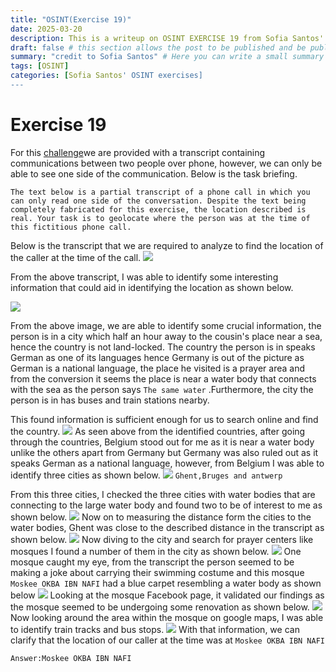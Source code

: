 ```yaml
---
title: "OSINT(Exercise 19)"
date: 2025-03-20
description: This is a writeup on OSINT EXERCISE 19 from Sofia Santos' OSINT analysis and exercises.
draft: false # this section allows the post to be published and be public, is it is set to true the post will not be published.
summary: "credit to Sofia Santos" # Here you can write a small summary of the post if needed
tags: [OSINT]
categories: [Sofia Santos' OSINT exercises]
---
```

# Exercise 19

For this [challenge](https://gralhix.com/list-of-osint-exercises/osint-exercise-019/)we are provided with a transcript containing communications between two people over phone, however, we can only be able to see one side of the communication. Below is the task briefing.
```
The text below is a partial transcript of a phone call in which you can only read one side of the conversation. Despite the text being completely fabricated for this exercise, the location described is real. Your task is to geolocate where the person was at the time of this fictitious phone call.
```
Below is the transcript that we are required to analyze to find the location of the caller at the time of the call.
![](osintexercise019.png)

From the above transcript, I was able to identify some interesting information that could aid in identifying the location as shown below.

![](Pasted%20image%2020250320123430.png)

From the above image, we are able to identify some crucial information, the person is in a city which half an hour away to the cousin's place near a sea, hence the country is not land-locked. The country the person is in speaks German as one of its languages hence Germany is out of the picture as German is a national language, the place he visited is a prayer area and from the conversion it seems the place is near a water body that connects with the sea as the person says `The same water` .Furthermore, the city the person is in has buses and train stations nearby.

This found information is sufficient enough for us to search online and find the country.
![](Pasted%20image%2020250320134759.png)
As seen above from the identified countries, after going through the countries, Belgium stood out for me as it is near a water body unlike the others apart from Germany but Germany was also ruled out as it speaks German as a national language, however, from Belgium I was able to identify three cities as shown below.
![](Pasted%20image%2020250320135519.png)
`Ghent,Bruges and antwerp`

From this three cities, I checked the three cities with water bodies that are connecting to the large water body and found two to be of interest to me as shown below.
![](Pasted%20image%2020250320142904.png)
Now on to measuring the distance form the cities to the water bodies, Ghent was close to the described distance in the transcript as shown below.
![](Pasted%20image%2020250320143126.png)
Now diving to the city and search for prayer centers like mosques I found a number of them in the city as shown below.
![](Pasted%20image%2020250320143351.png)
One mosque caught my eye, from the transcript the person seemed to be making a joke about carrying their swimming costume and this mosque `Moskee OKBA IBN NAFI` had a blue carpet resembling a water body as shown below
![](Pasted%20image%2020250320143654.png)
Looking at the mosque Facebook page, it validated our findings as the mosque seemed to be undergoing some renovation as shown below.
![](Pasted%20image%2020250320144003.png)
Now looking around the area within the mosque on google maps, I was able to identify train tracks and bus stops.
![](Pasted%20image%2020250320144639.png)
With that information, we can clarify that the location of our caller at the time was at `Moskee OKBA IBN NAFI`

`Answer:Moskee OKBA IBN NAFI`




